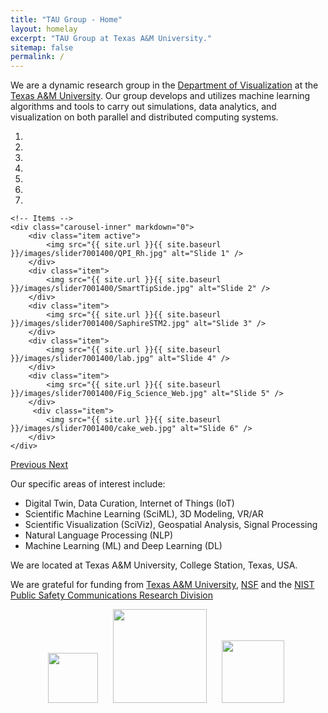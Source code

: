 ```yaml
---
title: "TAU Group - Home"
layout: homelay
excerpt: "TAU Group at Texas A&M University."
sitemap: false
permalink: /
---
```


We are a dynamic research group in the [Department of Visualization](https://viz.tamu.edu) 
at the [Texas A&M University](https://tamu.edu/). Our group develops and utilizes machine learning algorithms and 
tools to carry out simulations, data analytics, and visualization on both parallel and distributed computing systems. 

<div markdown="0" id="carousel" class="carousel slide" data-ride="carousel" data-interval="4000" data-pause="hover" >
    <!-- Menu -->
    <ol class="carousel-indicators">
        <li data-target="#carousel" data-slide-to="0" class="active"></li>
        <li data-target="#carousel" data-slide-to="1"></li>
        <li data-target="#carousel" data-slide-to="2"></li>
        <li data-target="#carousel" data-slide-to="3"></li>
        <li data-target="#carousel" data-slide-to="4"></li>
        <li data-target="#carousel" data-slide-to="5"></li>
        <li data-target="#carousel" data-slide-to="6"></li>
    </ol>

    <!-- Items -->
    <div class="carousel-inner" markdown="0">
        <div class="item active">
            <img src="{{ site.url }}{{ site.baseurl }}/images/slider7001400/QPI_Rh.jpg" alt="Slide 1" />
        </div>
        <div class="item">
            <img src="{{ site.url }}{{ site.baseurl }}/images/slider7001400/SmartTipSide.jpg" alt="Slide 2" />
        </div>
        <div class="item">
            <img src="{{ site.url }}{{ site.baseurl }}/images/slider7001400/SaphireSTM2.jpg" alt="Slide 3" />
        </div>
        <div class="item">
            <img src="{{ site.url }}{{ site.baseurl }}/images/slider7001400/lab.jpg" alt="Slide 4" />
        </div>
        <div class="item">
            <img src="{{ site.url }}{{ site.baseurl }}/images/slider7001400/Fig_Science_Web.jpg" alt="Slide 5" />
        </div>       
         <div class="item">
            <img src="{{ site.url }}{{ site.baseurl }}/images/slider7001400/cake_web.jpg" alt="Slide 6" />
        </div>
    </div>
  <a class="left carousel-control" href="#carousel" role="button" data-slide="prev">
    <span class="glyphicon glyphicon-chevron-left" aria-hidden="true"></span>
    <span class="sr-only">Previous</span>
  </a>
  <a class="right carousel-control" href="#carousel" role="button" data-slide="next">
    <span class="glyphicon glyphicon-chevron-right" aria-hidden="true"></span>
    <span class="sr-only">Next</span>
  </a>
</div>

Our specific areas of interest include:

- Digital Twin, Data Curation, Internet of Things (IoT)
- Scientific Machine Learning (SciML), 3D Modeling, VR/AR
- Scientific Visualization (SciViz), Geospatial Analysis, Signal Processing
- Natural Language Processing (NLP)
- Machine Learning (ML) and Deep Learning (DL)

We are located at Texas A&M University, College Station, Texas, USA.

We are grateful for funding from [Texas A&M University](https://tamu.edu), [NSF](https://www.nsf.gov/) and the [NIST Public Safety Communications Research Division](https://www.nist.gov/ctl/pscr/about)

<div>
<figure class="fourth">
  <img src="{{ site.url }}{{ site.baseurl }}/images/logopic/Logo_NSF.png" style="height: 80px; margin-left: 20px;">
  <img src="{{ site.url }}{{ site.baseurl }}/images/logopic/Logo_NIST.png" style="height: 150px; margin-left: 20px;">
  <img src="{{ site.url }}{{ site.baseurl }}/images/logopic/Logo_tamu.png" style="height: 100px; margin-left: 20px;">
</figure>
</div>